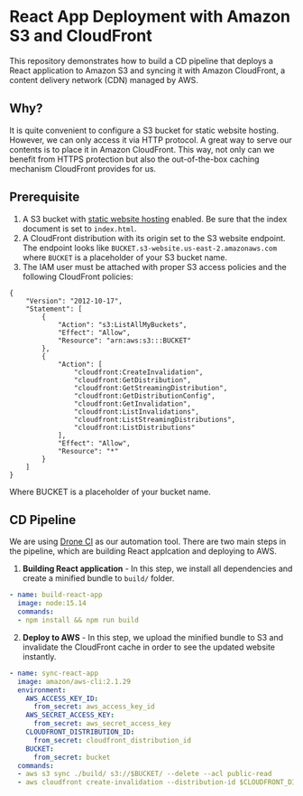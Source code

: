 # React App Deployment with Amazon S3 and CloudFront
This repository demonstrates how to build a CD pipeline that deploys a React application to Amazon S3 and syncing it with Amazon CloudFront, a content delivery network (CDN) managed by AWS.
## Why?
It is quite convenient to configure a S3 bucket for static website hosting. However, we can only access it via HTTP protocol. A great way to serve our contents is to place it in Amazon CloudFront. This way, not only can we benefit from HTTPS protection but also the out-of-the-box caching mechanism CloudFront provides for us.
## Prerequisite
1. A S3 bucket with [static website hosting](https://docs.aws.amazon.com/AmazonS3/latest/userguide/WebsiteHosting.html) enabled. Be sure that the index document is set to `index.html`.
2. A CloudFront distribution with its origin set to the S3 website endpoint. The endpoint looks like `BUCKET.s3-website.us-east-2.amazonaws.com` where `BUCKET` is a placeholder of your S3 bucket name.
3. The IAM user must be attached with proper S3 access policies and the following CloudFront policies:
```
{
    "Version": "2012-10-17",
    "Statement": [
        {
            "Action": "s3:ListAllMyBuckets",
            "Effect": "Allow",
            "Resource": "arn:aws:s3:::BUCKET"
        },
        {
            "Action": [
                "cloudfront:CreateInvalidation",
                "cloudfront:GetDistribution",
                "cloudfront:GetStreamingDistribution",
                "cloudfront:GetDistributionConfig",
                "cloudfront:GetInvalidation",
                "cloudfront:ListInvalidations",
                "cloudfront:ListStreamingDistributions",
                "cloudfront:ListDistributions"
            ],
            "Effect": "Allow",
            "Resource": "*"
        }
    ]
}
```
Where BUCKET is a placeholder of your bucket name.
## CD Pipeline
We are using [Drone CI](https://www.drone.io) as our automation tool. There are two main steps in the pipeline, which are building React applcation and deploying to AWS.

1. **Building React application** - In this step, we install all dependencies and create a minified bundle to `build/` folder.

```yaml
- name: build-react-app
  image: node:15.14
  commands:
  - npm install && npm run build
```

2. **Deploy to AWS** - In this step, we upload the minified bundle to S3 and invalidate the CloudFront cache in order to see the updated website instantly.

```yaml
- name: sync-react-app
  image: amazon/aws-cli:2.1.29
  environment:
    AWS_ACCESS_KEY_ID: 
      from_secret: aws_access_key_id
    AWS_SECRET_ACCESS_KEY:
      from_secret: aws_secret_access_key
    CLOUDFRONT_DISTRIBUTION_ID:
      from_secret: cloudfront_distribution_id
    BUCKET:
      from_secret: bucket
  commands:
  - aws s3 sync ./build/ s3://$BUCKET/ --delete --acl public-read
  - aws cloudfront create-invalidation --distribution-id $CLOUDFRONT_DISTRIBUTION_ID --paths "/*" 
```
